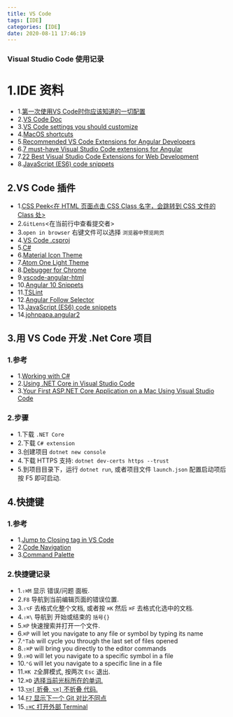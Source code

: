 ```yaml
---
title: VS Code 
tags: [IDE]
categories: [IDE]
date: 2020-08-11 17:46:19
---
```




### Visual Studio Code 使用记录

<!-- more -->



# 1.IDE 资料
* 1.[第一次使用VS Code时你应该知道的一切配置](https://juejin.im/post/6844903826063884296)
* 2.[VS Code Doc](https://code.visualstudio.com/docs/languages/html)
* 3.[VS Code settings you should customize](https://dev.to/thegeoffstevens/vs-code-settings-you-should-customize-5e75)
* 4.[MacOS shortcuts](https://code.visualstudio.com/shortcuts/keyboard-shortcuts-macos.pdf)
* 5.[Recommended VS Code Extensions for Angular Developers](https://johnpapa.net/rec-ng-extensions/)
* 6.[7 must-have Visual Studio Code extensions for Angular](https://medium.com/frontend-coach/7-must-have-visual-studio-code-extensions-for-angular-af9c476147fd)
* 7.[22 Best Visual Studio Code Extensions for Web Development](https://scotch.io/bar-talk/22-best-visual-studio-code-extensions-for-web-development)
* 8.[JavaScript (ES6) code snippets](https://marketplace.visualstudio.com/items?itemName=xabikos.JavaScriptSnippets)

## 2.VS Code 插件
* 1.[CSS Peek<在 HTML 页面点击 CSS Class 名字，会跳转到 CSS 文件的 Class 处>](https://marketplace.visualstudio.com/items?itemName=pranaygp.vscode-css-peek)
* 2.`GitLens`<在当前行中查看提交者>
* 3.`open in browser` 右键文件可以选择 `浏览器中预览网页`
* 4.[VS Code .csproj](https://marketplace.visualstudio.com/items?itemName=lucasazzola.vscode-csproj)
* 5.[C#](https://marketplace.visualstudio.com/items?itemName=ms-dotnettools.csharp)
* 6.[Material Icon Theme](https://marketplace.visualstudio.com/items?itemName=PKief.material-icon-theme)
* 7.[Atom One Light Theme](https://marketplace.visualstudio.com/items?itemName=akamud.vscode-theme-onelight)
* 8.[Debugger for Chrome](https://marketplace.visualstudio.com/items?itemName=msjsdiag.debugger-for-chrome)
* 9.[vscode-angular-html](https://marketplace.visualstudio.com/items?itemName=ghaschel.vscode-angular-html)
* 10.[Angular 10 Snippets](https://marketplace.visualstudio.com/items?itemName=Mikael.Angular-BeastCode)
* 11.[TSLint](https://marketplace.visualstudio.com/items?itemName=ms-vscode.vscode-typescript-tslint-plugin&wt.mc_id=devto-blog-jopapa)
* 12.[Angular Follow Selector](https://marketplace.visualstudio.com/items?itemName=sanderledegen.angular-follow-selector)
* 13.[JavaScript (ES6) code snippets](https://marketplace.visualstudio.com/items?itemName=xabikos.JavaScriptSnippets)
* 14.[johnpapa.angular2](https://marketplace.visualstudio.com/items?itemName=johnpapa.Angular2)


## 3.用 VS Code 开发 .Net Core 项目

### 1.参考
* 1.[Working with C#](https://code.visualstudio.com/docs/languages/csharp)
* 2.[Using .NET Core in Visual Studio Code](https://code.visualstudio.com/docs/languages/dotnet)
* 3.[Your First ASP.NET Core Application on a Mac Using Visual Studio Code](https://jakeydocs.readthedocs.io/en/latest/tutorials/your-first-mac-aspnet.html)

### 2.步骤
* 1.下载 `.NET Core`
* 2.下载 `C# extension`
* 3.创建项目 `dotnet new console`
* 4.下载 HTTPS 支持: `dotnet dev-certs https --trust`
* 5.到项目目录下，运行 `dotnet run`, 或者项目文件 `launch.json` 配置启动项后按 F5 即可启动.


## 4.快捷键

### 1.参考
* 1.[Jump to Closing tag in VS Code](https://stackoverflow.com/a/49681162/5237440)
* 2.[Code Navigation](https://code.visualstudio.com/docs/editor/editingevolved)
* 3.[Command Palette](https://code.visualstudio.com/docs/getstarted/userinterface#_command-palette)

### 2.快捷键记录
* 1.`⇧⌘M` 显示 错误/问题 面板.
* 2.`F8` 导航到当前编辑页面的错误位置.
* 3.`⇧⌥F` 去格式化整个文档, 或者按 `⌘K` 然后  `⌘F` 去格式化选中的文档.
* 4.`⇧⌘\` 导航到 开始或结束的 `括号{}`
* 5.`⌘P` 快速搜索并打开一个文件.
* 6.`⌘P` will let you navigate to any file or symbol by typing its name
* 7.`⌃Tab` will cycle you through the last set of files opened
* 8.`⇧⌘P` will bring you directly to the editor commands
* 9.`⇧⌘O` will let you navigate to a specific symbol in a file
* 10.`⌃G` will let you navigate to a specific line in a file
* 11.`⌘K Z`全屏模式, 按两次 `Esc` 退出.
* 12.`⌘D` [选择当前光标所在的单词.](https://code.visualstudio.com/docs/editor/codebasics#_multiple-selections-multicursor)
* 13.[`⌥⌘[` 折叠, `⌥⌘]` 不折叠 代码.](https://code.visualstudio.com/docs/editor/codebasics#_folding)
* 14.[`F7` 显示下一个 Git 对比不同点](https://code.visualstudio.com/docs/editor/versioncontrol)
* 15.[`⇧⌘C` 打开外部 Terminal](https://code.visualstudio.com/docs/editor/integrated-terminal)




